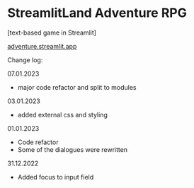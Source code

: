 # StreamlitLand Adventure RPG 
[text-based game in Streamlit]

[adventure.streamlit.app](https://adventure.streamlit.app)

Change log:

07.01.2023
- major code refactor and split to modules

03.01.2023
- added external css and styling

01.01.2023
- Code refactor 
- Some of the dialogues were rewritten

31.12.2022
- Added focus to input field
